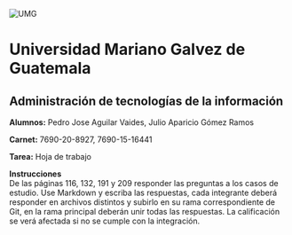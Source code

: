 ![UMG](https://logotipoz.com/wp-content/uploads/2022/11/mariano-galves-sin-fondo-1.webp) 
# Universidad Mariano Galvez de Guatemala

## Administración de tecnologías de la información

**Alumnos:** Pedro Jose Aguilar Vaides, Julio Aparicio Gómez Ramos

**Carnet:** 7690-20-8927, 7690-15-16441

**Tarea:** Hoja de trabajo

**Instrucciones**   
De las páginas 116, 132, 191 y 209 responder las preguntas a los casos de estudio. Use Markdown y escriba las respuestas, cada integrante deberá responder en archivos distintos y subirlo en su rama correspondiente de Git, en la rama principal deberán unir todas las respuestas. La calificación se verá afectada si no se cumple con la integración.
